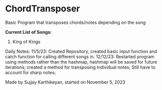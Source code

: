 # ChordTransposer
Basic Program that transposes chords/notes depending on the song

**Current List of Songs:**
1. King of Kings







Daily Notes:
11/5/23: Created Repository, created basic input function and catch function for calling different songs in.
12/12/23: Restarted program using methods rather than the hashmap, hashmap will be saved for future iterations; created a method for transposing individual notes; Still have to account for sharp notes;

Made by Sujjay Karthikeyan, started on November 5, 2023
